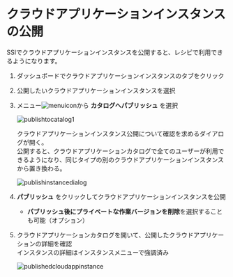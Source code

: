 # クラウドアプリケーションインスタンスの公開

SSIでクラウドアプリケーションインスタンスを公開すると、レシピで利用できるようになります。

1. ダッシュボードでクラウドアプリケーションインスタンスのタブをクリック
2. 公開したいクラウドアプリケーションインスタンスを選択
3. メニュー![menuicon](https://docs.oracle.com/en/cloud/paas/self-service-integration-cloud/ssiag/img/menuicon.png)から **カタログへパブリッシュ** を選択
  
    ![publishtocatalog1](https://docs.oracle.com/en/cloud/paas/self-service-integration-cloud/ssiag/img/publishtocatalog1.png)
  
    クラウドアプリケーションインスタンス公開について確認を求めるダイアログが開く。<br>公開すると、クラウドアプリケーションカタログで全てのユーザーが利用できるようになり、同じタイプの別のクラウドアプリケーションインスタンスから置き換わる。
  
    ![publishinstancedialog](https://docs.oracle.com/en/cloud/paas/self-service-integration-cloud/ssiag/img/publishinstancedialog.png)
  
4. **パブリッシュ** をクリックしてクラウドアプリケーションインスタンスを公開
    - **パブリッシュ後にプライベートな作業バージョンを削除**を選択することも可能（オプション）
  
5. クラウドアプリケーションカタログを開いて、公開したクラウドアプリケーションの詳細を確認<br>インスタンスの詳細はインスタンスメニューで強調済み

    ![publishedcloudappinstance](https://docs.oracle.com/en/cloud/paas/self-service-integration-cloud/ssiag/img/publishedcloudappinstance.png)